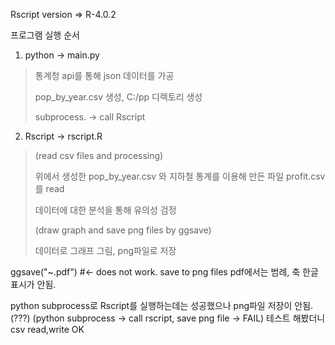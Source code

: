 Rscript version => R-4.0.2



프로그램 실행 순서
1. python -> main.py

  >통계청 api를 통해 json 데이터를 가공
  >
  > pop_by_year.csv 생성, C:/pp 디렉토리 생성
  > 
  > subprocess. -> call Rscript
  
2. Rscript -> rscript.R
  
  >(read csv files and processing)
  >
  >위에서 생성한 pop_by_year.csv 와 지하철 통계를 이용해 만든 파일 profit.csv를 read
  >
  >데이터에 대한 분석을 통해 유의성 검정
  >
  >(draw graph and save png files by ggsave)
  >
  >데이터로 그래프 그림, png파일로 저장
    


ggsave("~.pdf")  #<- does not work. save to png files   pdf에서는 범례, 축 한글 표시가 안됨.

python subprocess로 Rscript를 실행하는데는 성공했으나 png파일 저장이 안됨. (???)
(python subprocess -> call rscript, save png file -> FAIL)
      테스트 해봤더니 csv read,write OK
